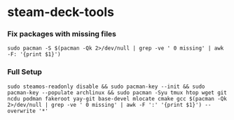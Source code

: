 # steam-deck-tools

### Fix packages with missing files
`sudo pacman -S $(pacman -Qk 2>/dev/null | grep -ve ' 0 missing' | awk -F: '{print $1}')`


### Full Setup
`sudo steamos-readonly disable && sudo pacman-key --init && sudo pacman-key --populate archlinux && sudo pacman -Syu tmux htop wget git ncdu podman fakeroot yay-git base-devel mlocate cmake gcc $(pacman -Qk 2>/dev/null | grep -ve ' 0 missing' | awk -F ':' '{print $1}') --overwrite '*'`
